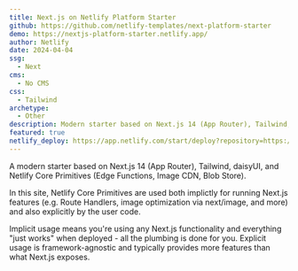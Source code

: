 ```yaml
---
title: Next.js on Netlify Platform Starter
github: https://github.com/netlify-templates/next-platform-starter
demo: https://nextjs-platform-starter.netlify.app/
author: Netlify
date: 2024-04-04
ssg:
  - Next
cms:
  - No CMS
css:
  - Tailwind 
archetype:
  - Other
description: Modern starter based on Next.js 14 (App Router), Tailwind, daisyUI, and Netlify Core Primitives.
featured: true
netlify_deploy: https://app.netlify.com/start/deploy?repository=https://github.com/netlify-templates/next-platform-starter
---
```



A modern starter based on Next.js 14 (App Router), Tailwind, daisyUI, and Netlify Core Primitives (Edge Functions, Image CDN, Blob Store).

In this site, Netlify Core Primitives are used both implictly for running Next.js features (e.g. Route Handlers, image optimization via next/image, and more) and also explicitly by the user code.

Implicit usage means you're using any Next.js functionality and everything "just works" when deployed - all the plumbing is done for you. Explicit usage is framework-agnostic and typically provides more features than what Next.js exposes.


